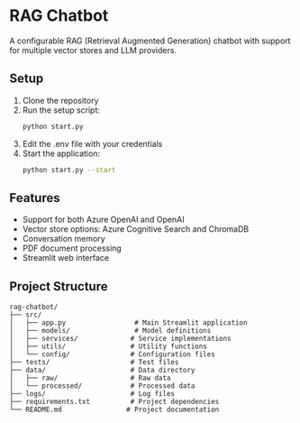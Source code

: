 # RAG Chatbot

A configurable RAG (Retrieval Augmented Generation) chatbot with support for multiple vector stores and LLM providers.

## Setup

1. Clone the repository
2. Run the setup script:
   ```bash
   python start.py
   ```
3. Edit the .env file with your credentials
4. Start the application:
   ```bash
   python start.py --start
   ```

## Features

- Support for both Azure OpenAI and OpenAI
- Vector store options: Azure Cognitive Search and ChromaDB
- Conversation memory
- PDF document processing
- Streamlit web interface

## Project Structure

```
rag-chatbot/
├── src/
│   ├── app.py                 # Main Streamlit application
│   ├── models/                # Model definitions
│   ├── services/             # Service implementations
│   ├── utils/                # Utility functions
│   └── config/               # Configuration files
├── tests/                    # Test files
├── data/                     # Data directory
│   ├── raw/                  # Raw data
│   └── processed/            # Processed data
├── logs/                     # Log files
├── requirements.txt          # Project dependencies
└── README.md                # Project documentation
```